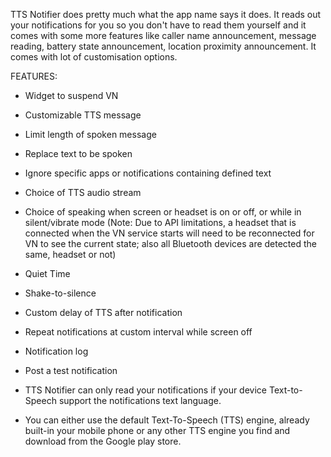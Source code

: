 TTS Notifier does pretty much what the app name says it does. It reads out your notifications for you so you don't have to read them yourself and it comes with some more features like caller name announcement, message reading, battery state announcement, location proximity announcement. It comes with lot of customisation options.

FEATURES:
- Widget to suspend VN
- Customizable TTS message
- Limit length of spoken message
- Replace text to be spoken
- Ignore specific apps or notifications containing defined text
- Choice of TTS audio stream
- Choice of speaking when screen or headset is on or off, or while in silent/vibrate mode
(Note: Due to API limitations, a headset that is connected when the VN service starts will need to be reconnected for VN to see the current state; also all Bluetooth devices are detected the same, headset or not)
- Quiet Time
- Shake-to-silence
- Custom delay of TTS after notification
- Repeat notifications at custom interval while screen off
- Notification log
- Post a test notification

- TTS Notifier can only read your notifications if your device Text-to-Speech support the notifications text language.
- You can either use the default Text-To-Speech (TTS) engine, already built-in your mobile phone or any other TTS engine you find and download from the Google play store. 